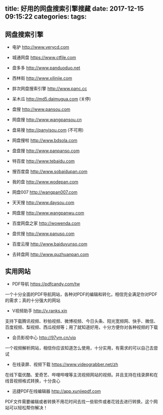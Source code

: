 title: 好用的网盘搜索引擎搜藏
date: 2017-12-15 09:15:22
categories:
tags:
---

## 网盘搜索引擎

* 电驴 http://www.verycd.com


* 城通网盘 https://www.ctfile.com


* 盘多多 http://www.panduoduo.net


* 西林街 http://www.xilinjie.com


* 胖次网盘搜索引擎 http://www.panc.cc


* 呆木瓜 http://md5.daimugua.com (关停)


* 盘搜 http://www.pansou.com


* 网盘搜 http://www.wangpansou.cn


* 盘易搜 http://panyisou.com (不可用)


* 网盘搜啦 http://www.bdsola.com


* 盘盘搜 http://www.panpanso.com


* 特百度 http://www.tebaidu.com


* 搜百度盘 http://www.sobaidupan.com


* 我的盘 http://www.wodepan.com


* 网盘007 http://wangpan007.com


* 天天搜 http://www.daysou.com


* 网盘屋 http://www.wangpanwu.com


* 百度网盘之家 http://wowenda.com


* 盘优搜 http://www.panuso.com


* 百度云搜 http://www.baiduyunso.com


* 去转盘网 http://www.quzhuanpan.com


## 实用网站

* PDF导航 https://pdfcandy.com/tw

一个十分全面的PDF导航网站，各种对PDF的编辑和转化，相信完全满足你对PDF的需求；真的十分强大的网站

* V视频助手 http://v.ranks.xin

支持下载腾讯视频、秒拍视频、微博视频、今日头条、阳光宽频网、快手、微信、百度视频、梨视频、西瓜视频等；用了就知道好用，十分方便你对各种视频的下载

* 会员影视中心 http://97ym.cn/vip 

一个视频解析网站，相信你应该知道怎么使用，十分实用，有需求的可以自己去尝试

* 在线录屏、视频下载 https://www.videograbber.net/zh

在线下载优酷、爱奇艺、哔哩哔哩等主流视频网站的视频。并且支持在线录屏和在线音视频格式转换，十分良心

* 迅捷PDF在线编辑器 http://app.xunjiepdf.com

PDF文件需要编辑或者转换不用花时间去找一些软件或者花钱去进行转换，这个网站可以轻松帮你解决！
